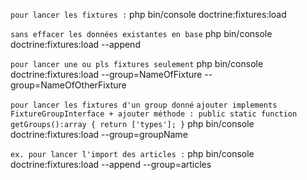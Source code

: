 `pour lancer les fixtures :`
php bin/console doctrine:fixtures:load

`sans effacer les données existantes en base`
php bin/console doctrine:fixtures:load --append

`pour lancer une ou pls fixtures seulement`
php bin/console doctrine:fixtures:load --group=NameOfFixture --group=NameOfOtherFixture

`pour lancer les fixtures d'un group donné`
`ajouter implements FixtureGroupInterface + ajouter méthode :
    public static function getGroups():array {
        return ['types'];
    }`
php bin/console doctrine:fixtures:load --group=groupName

`ex. pour lancer l'import des articles :`
php bin/console doctrine:fixtures:load --append --group=articles